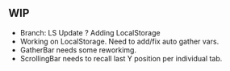 ## WIP

- Branch: LS Update ? Adding LocalStorage
- Working on LocalStorage. Need to add/fix auto gather vars.
- GatherBar needs some reworkimg.
- ScrollingBar needs to recall last Y position per individual tab.